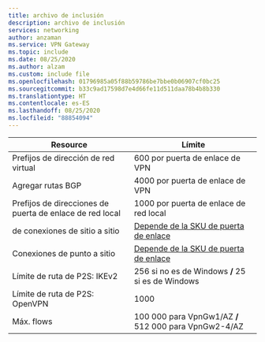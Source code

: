 ```yaml
---
title: archivo de inclusión
description: archivo de inclusión
services: networking
author: anzaman
ms.service: VPN Gateway
ms.topic: include
ms.date: 08/25/2020
ms.author: alzam
ms.custom: include file
ms.openlocfilehash: 01796985a05f88b59786be7bbe0b06907cf0bc25
ms.sourcegitcommit: b33c9ad17598d7e4d66fe11d511daa78b4b8b330
ms.translationtype: HT
ms.contentlocale: es-ES
ms.lasthandoff: 08/25/2020
ms.locfileid: "88854094"
---
```

| Resource                                | Límite        |
|-----------------------------------------|------------------------------|
| Prefijos de dirección de red virtual                   | 600 por puerta de enlace de VPN          |
| Agregar rutas BGP                    | 4000 por puerta de enlace de VPN        |
| Prefijos de direcciones de puerta de enlace de red local  | 1000 por puerta de enlace de red local               |
| de conexiones de sitio a sitio                         | [Depende de la SKU de puerta de enlace](https://docs.microsoft.com/azure/vpn-gateway/vpn-gateway-about-vpngateways#gwsku)|
| Conexiones de punto a sitio                         | [Depende de la SKU de puerta de enlace](https://docs.microsoft.com/azure/vpn-gateway/vpn-gateway-about-vpngateways#gwsku) |
| Límite de ruta de P2S: IKEv2                 | 256 si no es de Windows **/** 25 si es de Windows           |
| Límite de ruta de P2S: OpenVPN               | 1000                         |
| Máx. flows                              | 100 000 para VpnGw1/AZ  **/** 512 000 para VpnGw2-4/AZ|